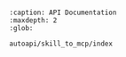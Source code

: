 ```{include} ../README.md

```

```{toctree}
:caption: API Documentation
:maxdepth: 2
:glob:

autoapi/skill_to_mcp/index
```
